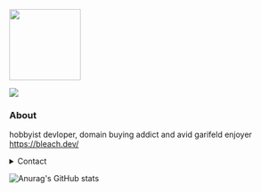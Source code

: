 <img src="https://bleach.dev/static/img/typing.gif" height="128">

![](https://komarev.com/ghpvc/?username=bleachdrinker420&style=flat-square)

### About
hobbyist devloper, domain buying addict and avid garifeld enjoyer  
https://bleach.dev/  

<details>
  <summary>Contact</summary>
  
  - Discord: `bleaching`   
  - Email: `me@bleach.dev`
</details>

![Anurag's GitHub stats](https://github-readme-stats.vercel.app/api?username=bleachdev&show_icons=true&theme=tokyonight&include_all_commits=true&show=reviews&hide=contribs)
